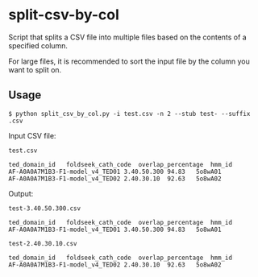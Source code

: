 # split-csv-by-col

Script that splits a CSV file into multiple files based on the contents of a specified column.

For large files, it is recommended to sort the input file by the column you want to split on.

## Usage

```
$ python split_csv_by_col.py -i test.csv -n 2 --stub test- --suffix .csv
```

Input CSV file:

`test.csv`

```
ted_domain_id	foldseek_cath_code	overlap_percentage	hmm_id
AF-A0A0A7M1B3-F1-model_v4_TED01	3.40.50.300	94.83	5o8wA01
AF-A0A0A7M1B3-F1-model_v4_TED02	2.40.30.10	92.63	5o8wA02
```

Output:

`test-3.40.50.300.csv`

```
ted_domain_id	foldseek_cath_code	overlap_percentage	hmm_id
AF-A0A0A7M1B3-F1-model_v4_TED01	3.40.50.300	94.83	5o8wA01
```

`test-2.40.30.10.csv`

```
ted_domain_id	foldseek_cath_code	overlap_percentage	hmm_id
AF-A0A0A7M1B3-F1-model_v4_TED02	2.40.30.10	92.63	5o8wA02
```
